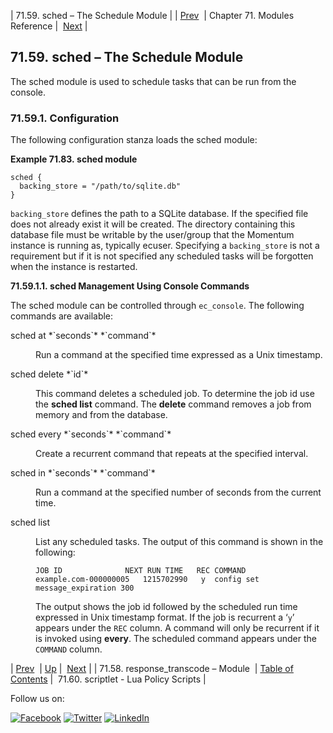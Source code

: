 | 71.59. sched – The Schedule Module |
| [Prev](modules.response_transcode.php)  | Chapter 71. Modules Reference |  [Next](modules.scriptlet.php) |

## 71.59. sched – The Schedule Module

<a class="indexterm" name="idp22796112"></a>

The sched module is used to schedule tasks that can be run from the console.

### 71.59.1. Configuration

The following configuration stanza loads the sched module:

<a name="example.sched.3"></a>

**Example 71.83. sched module**

```
sched {
  backing_store = "/path/to/sqlite.db"
}
```

`backing_store` defines the path to a SQLite database. If the specified file does not already exist it will be created. The directory containing this database file must be writable by the user/group that the Momentum instance is running as, typically ecuser. Specifying a `backing_store` is not a requirement but if it is not specified any scheduled tasks will be forgotten when the instance is restarted.

**71.59.1.1. sched Management Using Console Commands**

The sched module can be controlled through `ec_console`. The following commands are available:

<dl class="variablelist">

<dt>sched at *`seconds`* *`command`*</dt>

<dd>

Run a command at the specified time expressed as a Unix timestamp.

</dd>

<dt>sched delete *`id`*</dt>

<dd>

This command deletes a scheduled job. To determine the job id use the **sched list**      command. The **delete** command removes a job from memory and from the database.

</dd>

<dt>sched every *`seconds`* *`command`*</dt>

<dd>

Create a recurrent command that repeats at the specified interval.

</dd>

<dt>sched in *`seconds`* *`command`*</dt>

<dd>

Run a command at the specified number of seconds from the current time.

</dd>

<dt>sched list</dt>

<dd>

List any scheduled tasks. The output of this command is shown in the following:

```
JOB ID        	    NEXT RUN TIME	REC	COMMAND
example.com-000000005	1215702990	 y	config set message_expiration 300
```

The output shows the job id followed by the scheduled run time expressed in Unix timestamp format. If the job is recurrent a ‘`y`’ appears under the `REC` column. A command will only be recurrent if it is invoked using **every**. The scheduled command appears under the `COMMAND` column.

</dd>

</dl>

| [Prev](modules.response_transcode.php)  | [Up](modules.php) |  [Next](modules.scriptlet.php) |
| 71.58. response_transcode – Module  | [Table of Contents](index.php) |  71.60. scriptlet - Lua Policy Scripts |

Follow us on:

[![Facebook](https://support.messagesystems.com/images/icon-facebook.png)](http://www.facebook.com/messagesystems) [![Twitter](https://support.messagesystems.com/images/icon-twitter.png)](http://twitter.com/#!/MessageSystems) [![LinkedIn](https://support.messagesystems.com/images/icon-linkedin.png)](http://www.linkedin.com/company/message-systems)